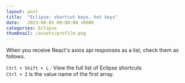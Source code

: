 ```yaml
---
layout: post
title:  "Eclipse: shortcut keys, hot keys"
date:   2023-08-05 09:00:00 +0900
categories: Eclipse
thumbnail: /assets/profile.png
---
```


When you receive React's axios api responses as a list, check them as follows.   
   
`Ctrl + Shift + L` : View the full list of Eclipse shortcuts   
`Ctrl + Z` is the value name of the first array.   
   
